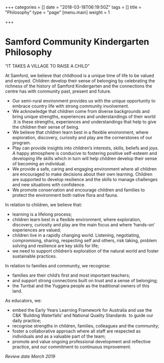 +++
categories = []
date = "2018-03-18T06:19:50Z"
tags = []
title = "Philosophy"
type = "page"
[menu.main]
weight = 1

+++
# Samford Community Kindergarten Philosophy

“IT TAKES A VILLAGE TO RAISE A CHILD”

At Samford, we believe that childhood is a unique time of life to be valued and enjoyed. Children develop their sense of belonging by celebrating the richness of the history of Samford Kindergarten and the connections the centre has with community past, present and future.

* Our semi-rural environment provides us with the unique opportunity to embrace country life with strong community involvement.
* We acknowledge that children come from diverse backgrounds and bring unique strengths, experiences and understandings of their world .It is these strengths, experiences and understandings that help to give the children their sense of being.
* We believe that children learn best in a flexible environment, where exploration, discovery, curiosity and play are the cornerstones of our program.
* Play can provide insights into children’s interests, skills, beliefs and joys. A happy atmosphere is conducive to fostering positive self-esteem and developing life skills which in turn will help children develop their sense of becoming an individual.
* We provide a safe, caring and engaging environment where all children are encouraged to make decisions about their own learning. Children are supported to develop resilience and the skills to manage challenges and new situations with confidence.
* We promote conservation and encourage children and families to protect the environment both native flora and fauna.

In relation to children, we believe that:

* learning is a lifelong process;
* children learn best in a flexible environment, where exploration, discovery, curiosity and play are the main focus and where ‘hands-on’ experiences are valued;
* children live in a rapidly changing world. Listening, negotiating, compromising, sharing, respecting self and others, risk taking, problem solving and resilience are key skills for life;
* we need to support children’s exploration of the natural world and foster sustainable practices.

In relation to families and community, we recognise:

* families are their child’s first and most important teachers;
* and support strong connections built on trust and a sense of belonging;
* the Turrbal and the Yuggera people as the traditional owners of this land.

As educators, we:

* embed the Early Years Learning Framework for Australia and use the C&K ‘Building Waterfalls’ and National Quality Standards  to guide our daily practice;
* recognise strengths in children, families, colleagues and the community;
* foster a collaborative approach where all staff are respected as individuals and as a valuable part of the team;
* promote and value ongoing professional development and reflective practice, and our commitment to continuous improvement.

_Review date March 2019_